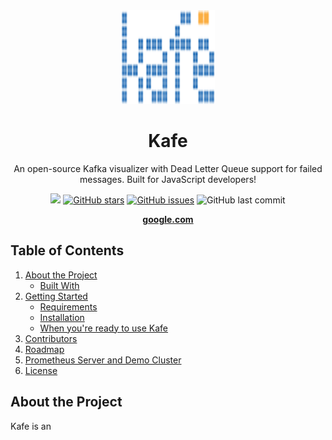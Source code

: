 <div align="center">
  <a href="https://https://github.com/oslabs-beta/kafe/">
    <img src="./src/client/assets/Logo2.png" alt="Logo" height="150px" width="150px"/> 
  </a>
  <h1>Kafe</h1>
  <p>An open-source Kafka visualizer with Dead Letter Queue support for failed messages. Built for JavaScript developers!<p>
  <a href="https://https://github.com/oslabs-beta/kafe/"><img src="https://img.shields.io/badge/license-MIT-blue"/></a>
  <a href="https://github.com/oslabs-beta/kafe/stargazers"><img alt="GitHub stars" src="https://img.shields.io/github/stars/oslabs-beta/kafe"></a>
  <a href="https://github.com/oslabs-beta/kafe/issues"><img alt="GitHub issues" src="https://img.shields.io/github/issues/oslabs-beta/kafe"></a>
  <img alt="GitHub last commit" src="https://img.shields.io/github/last-commit/oslabs-beta/kafe">
  
  <a href="https://google.com"><strong>google.com</strong></a>
</div>

## Table of Contents

1. [About the Project](#about-the-project)
   - [Built With](#built-with)
1. [Getting Started](#getting-started)
   - [Requirements](#requirements)
   - [Installation](#installation)
   - [When you're ready to use Kafe](#when-youre-ready-to-use-franzview)
1. [Contributors](#contributors)
1. [Roadmap](#roadmap)
1. [Prometheus Server and Demo Cluster](#prometheus-server-and-demo-cluster)
1. [License](#license)

## About the Project

Kafe is an 

